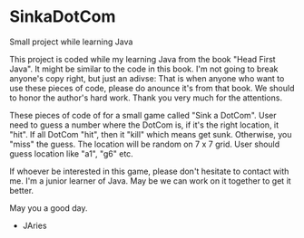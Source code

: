 # SinkaDotCom
Small project while learning Java

This project is coded while my learning Java from the book "Head First Java". It might be similar to the code in this book. 
I'm not going to break anyone's copy right, but just an adivse: That is when anyone who want to use these pieces of code, 
please do anounce it's from that book. We should to honor the author's hard work. Thank you very much for the attentions.


These pieces of code of for a small game called "Sink a DotCom". User need to guess a number where the DotCom is, if it's
the right location, it "hit". If all DotCom "hit", then it "kill" which means get sunk. Otherwise, you "miss" the guess.
The location will be random on 7 x 7 grid. User should guess location like "a1", "g6" etc. 

If whoever be interested in this game, please don't hesitate to contact with me. I'm a junior learner of Java. May be we 
can work on it together to get it better. 

May you a good day.

- JAries
